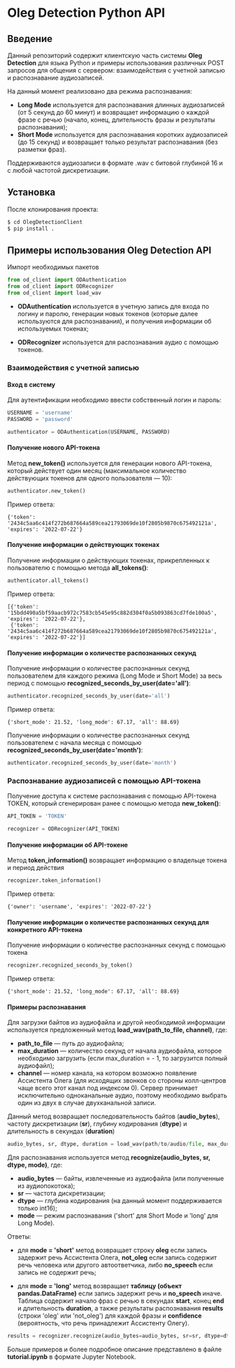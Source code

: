 # Oleg Detection Python API 

## Введение

Данный репозиторий содержит клиентскую часть системы **Oleg Detection** для языка Python и примеры использования различных POST запросов для общения с сервером: взаимодействия с учетной записью и распознавание аудиозаписей.

На данный момент реализовано два режима распознавания:
- **Long Mode** используется для распознавания длинных аудиозаписей (от 5 секунд до 60 минут) и возвращает информацию о каждой фразе с речью (начало, конец, длительность фразы и результаты распознавания);
- **Short Mode** используется для распознавания коротких аудиозаписей (до 15 секунд) и возвращает только результат распознавания (без разметки фраз).

Поддерживаются аудиозаписи в формате .wav с битовой глубиной 16 и с любой частотой дискретизации.

## Установка
После клонирования проекта:
```bash
$ cd OlegDetectionClient
$ pip install .
```

## Примеры использования Oleg Detection API
Импорт необходимых пакетов
```python
from od_client import ODAuthentication
from od_client import ODRecognizer
from od_client import load_wav
```

- **ODAuthentication** используется в учетную запись для входа по логину и паролю, генерации новых токенов (которые далее используются для распознавания), и получения информации об используемых токенах;

- **ODRecognizer** используется для распознавания аудио с помощью токенов.


### Взаимодействия с учетной записью
#### Вход в систему
Для аутентификации необходимо ввести собственный логин и пароль:
```python
USERNAME = 'username'
PASSWORD = 'password'

authenticator = ODAuthentication(USERNAME, PASSWORD)
```
#### Получение нового API-токена
Метод **new_token()** используется для генерации нового API-токена, который действует один месяц (максимальное количество действующих токенов для одного пользователя — 10):
```python
authenticator.new_token()
```
Пример ответа:
```
{'token': '2434c5aa6c414f272b687664a589cea21793069de10f2805b9870c675492121a', 'expires': '2022-07-22'}
```

#### Получение информации о действующих токенах
Получение информации о действующих токенах, прикрепленных к пользователю с помощью метода **all_tokens()**:
```python
authenticator.all_tokens()
```
Пример ответа:
```
[{'token': '15bdd490a5bf59aacb972c7583cb545e95c882d304f0a5b093863cd7fde100a5', 'expires': '2022-07-22'},
 {'token': '2434c5aa6c414f272b687664a589cea21793069de10f2805b9870c675492121a', 'expires': '2022-07-22'}]
```

#### Получение информации о количестве распознанных секунд
Получение информации о количестве распознанных секунд пользователем для каждого режима (Long Mode и Short Mode) за весь период с помощью **recognized_seconds_by_user(date='all')**:
```python
authenticator.recognized_seconds_by_user(date='all')
```
Пример ответа:
```
{'short_mode': 21.52, 'long_mode': 67.17, 'all': 88.69}
```

Получение информации о количестве распознанных секунд пользователем с начала месяца с помощью **recognized_seconds_by_user(date='month')**:
```python
authenticator.recognized_seconds_by_user(date='month')
```

### Распознавание аудиозаписей с помощью API-токена
Получение доступа к системе распознавания с помощью API-токена TOKEN, который сгенерирован ранее с помощью метода **new_token()**:
```python
API_TOKEN = 'TOKEN'

recognizer = ODRecognizer(API_TOKEN)
```

#### Получение информации об API-токене
Метод **token_information()** возвращает информацию о владельце токена и период действия
```python
recognizer.token_information()
```
Пример ответа:
```
{'owner': 'username', 'expires': '2022-07-22'}
```

#### Получение информации о количестве распознанных секунд для конкретного API-токена
Получение информации о количестве распознанных секунд с помощью токена
```python
recognizer.recognized_seconds_by_token()
```
Пример ответа:
```
{'short_mode': 21.52, 'long_mode': 67.17, 'all': 88.69}
```

#### Примеры распознавания

Для загрузки байтов из аудиофайла и другой необходимой информации используется предложенный метод **load_wav(path_to_file, channel)**, где:
- **path_to_file** — путь до аудиофайла;
- **max_duration** — количество секунд от начала аудиофайла, которое необходимо загрузить (если max_duration = - 1, то загрузится полный аудиофайл);
- **channel** — номер канала, на котором возможно появление Ассистента Олега (для исходящих звонков со стороны колл-центров чаще всего этот канал под индексом 0). Сервер принимает исключительно одноканальные аудио, поэтому необходимо выбрать один из двух в случае двухканальной записи.

Данный метод возвращает последовательность байтов (**audio_bytes**), частоту дискретизации (**sr**), глубину кодирования (**dtype**) и длительность в секундах (**duration**)

```python
audio_bytes, sr, dtype, duration = load_wav(path/to/audio/file, max_duration=-1, channel=0)
```

Для распознавания используется метод **recognize(audio_bytes, sr, dtype, mode)**, где:
- **audio_bytes** — байты, извлеченные из аудиофайла (или полученные из аудиопокотока);
- **sr** — частота дискретизации;
- **dtype** — глубина кодирования (на данный момент поддерживается только int16);
- **mode** — режим распознавания ('short' для Short Mode и 'long' для Long Mode).

Ответы:
- для **mode = 'short'** метод возвращает строку **oleg** если запись задержит речь Ассистента Олега, **not_oleg** если запись содержит речь человека или другого автоответчика, либо **no_speech** если запись не содержит речь;

- для **mode = 'long'** метод возвращает **таблицу (объект pandas.DataFrame)** если запись задержит речь и **no_speech** иначе. Таблица содержит начало фраз с речью в секундах **start**, конец **end** и длительность **duration**, а также результаты распознавания **results** (строки 'oleg' или 'not_oleg') для каждой фразы и **confidence** (вероятность, что речь принадлежит Ассистенту Олегу).

```python
results = recognizer.recognize(audio_bytes=audio_bytes, sr=sr, dtype=dtype, mode='short')
```

Больше примеров и более подробное описание представлено в файле **tutorial.ipynb** в формате Jupyter Notebook.



